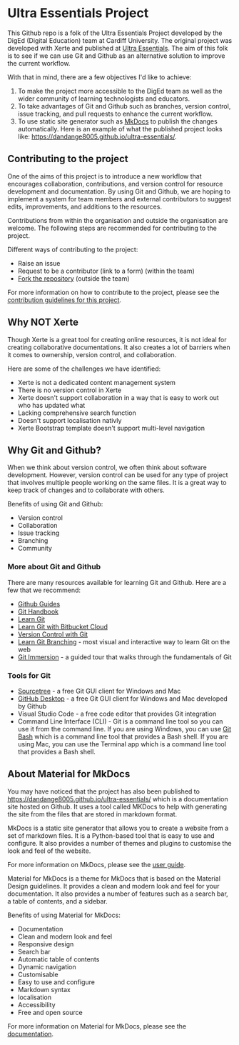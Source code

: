 # Ultra Essentials Project
This Github repo is a folk of the Ultra Essentials Project developed by the DigEd (Digital Education) team at Cardiff University. The original project was developed with Xerte and published at [Ultra Essentials](https://xerte.cardiff.ac.uk/play_18321#UltraEssentials). The aim of this folk is to see if we can use Git and Github as an alternative solution to improve the current workflow.

With that in mind, there are a few objectives I'd like to achieve:

1. To make the project more accessible to the DigEd team as well as the wider community of learning technologists and educators.
2. To take advantages of Git and Github such as branches, version control, issue tracking, and pull requests to enhance the current workflow.
3. To use static site generator such as [MkDocs](https://www.mkdocs.org/) to publish the changes automatically. Here is an example of what the published project looks like: https://dandange8005.github.io/ultra-essentials/.


## Contributing to the project

One of the aims of this project is to introduce a new workflow that encourages collaboration, contributions, and version control for resource development and documentation. By using Git and Github, we are hoping to implement a system for team members and external contributors to suggest edits, improvements, and additions to the resources. 

Contributions from within the organisation and outside the organisation are welcome. The following steps are recommended for contributing to the project.

Different ways of contributing to the project:

- Raise an issue
- Request to be a contributor (link to a form) (within the team)
- [Fork the repository](https://docs.github.com/en/get-started/quickstart/fork-a-repo) (outside the team)

For more information on how to contribute to the project, please see the [contribution guidelines for this project](contributing.md).


<!-- ## Project layout

    mkdocs.yml    # The configuration file.
    docs/
        index.md  # The documentation homepage.
        ...       # Other markdown pages, images and other files. -->

## Why NOT Xerte

Though Xerte is a great tool for creating online resources, it is not ideal for creating collaborative documentations. It also creates a lot of barriers when it comes to ownership, version control, and collaboration.

Here are some of the challenges we have identified:

- Xerte is not a dedicated content management system
- There is no version control in Xerte
- Xerte doesn't support collaboration in a way that is easy to work out who has updated what
- Lacking comprehensive search function
- Doesn't support localisation nativly
- Xerte Bootstrap template doesn't support multi-level navigation

## Why Git and Github?

When we think about version control, we often think about software development. However, version control can be used for any type of project that involves multiple people working on the same files. It is a great way to keep track of changes and to collaborate with others.

Benefits of using Git and Github:

- Version control
- Collaboration
- Issue tracking
- Branching
- Community

<!-- Git is a version control system that allows you to track changes to files and folders. It is a distributed version control system which means that every user has a copy of the repository on their local machine. This allows users to work on the project offline and then push the changes to the remote repository when they are ready.

Github is a web-based hosting service for Git repositories. It provides a web-based graphical interface and access control for repositories. It also provides additional features such as issue tracking, pull requests, and project management tools. -->

### More about Git and Github

There are many resources available for learning Git and Github. Here are a few that we recommend:

- [Github Guides](https://guides.github.com/)
- [Git Handbook](https://guides.github.com/introduction/git-handbook/)
- [Learn Git](https://www.w3docs.com/learn-git.html)
- [Learn Git with Bitbucket Cloud](https://www.atlassian.com/git/tutorials/learn-git-with-bitbucket-cloud)
- [Version Control with Git](https://www.coursera.org/learn/version-control-with-git)
- [Learn Git Branching](https://learngitbranching.js.org/) - most visual and interactive way to learn Git on the web
- [Git Immersion](https://gitimmersion.com/) - a guided tour that walks through the fundamentals of Git

### Tools for Git

- [Sourcetree](https://www.sourcetreeapp.com/) - a free Git GUI client for Windows and Mac
- [GitHub Desktop](https://desktop.github.com/) - a free Git GUI client for Windows and Mac developed by Github
- Visual Studio Code - a free code editor that provides Git integration
- Command Line Interface (CLI) - Git is a command line tool so you can use it from the command line. If you are using Windows, you can use [Git Bash](https://gitforwindows.org/) which is a command line tool that provides a Bash shell. If you are using Mac, you can use the Terminal app which is a command line tool that provides a Bash shell.


## About Material for MkDocs

You may have noticed that the project has also been published to https://dandange8005.github.io/ultra-essentials/ which is a documentation site hosted on Github. It uses a tool called MKDocs to help with generating the site from the files that are stored in markdown format.

MkDocs is a static site generator that allows you to create a website from a set of markdown files. It is a Python-based tool that is easy to use and configure. It also provides a number of themes and plugins to customise the look and feel of the website.

For more information on MkDocs, please see the [user guide](https://www.mkdocs.org/user-guide/).

Material for MkDocs is a theme for MkDocs that is based on the Material Design guidelines. It provides a clean and modern look and feel for your documentation. It also provides a number of features such as a search bar, a table of contents, and a sidebar.

Benefits of using Material for MkDocs:

- Documentation
- Clean and modern look and feel
- Responsive design
- Search bar
- Automatic table of contents
- Dynamic navigation
- Customisable
- Easy to use and configure
- Markdown syntax
- localisation
- Accessibility
- Free and open source

For more information on Material for MkDocs, please see the [documentation](https://squidfunk.github.io/mkdocs-material/).


